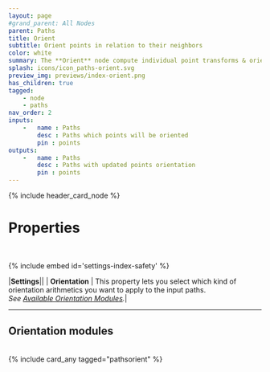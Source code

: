 ```yaml
---
layout: page
#grand_parent: All Nodes
parent: Paths
title: Orient
subtitle: Orient points in relation to their neighbors
color: white
summary: The **Orient** node compute individual point transforms & orientation based on its next & previous neighbors.
splash: icons/icon_paths-orient.svg
preview_img: previews/index-orient.png
has_children: true
tagged: 
    - node
    - paths
nav_order: 2
inputs:
    -   name : Paths
        desc : Paths which points will be oriented
        pin : points
outputs:
    -   name : Paths
        desc : Paths with updated points orientation
        pin : points
---
```


{% include header_card_node %}

# Properties
<br>

{% include embed id='settings-index-safety' %}

|**Settings**||
| **Orientation**           | This property lets you select which kind of orientation arithmetics you want to apply to the input paths.<br>*See [Available Orientation Modules](#available-orienting-modules).*|

---
## Orientation modules
<br>
{% include card_any tagged="pathsorient" %}